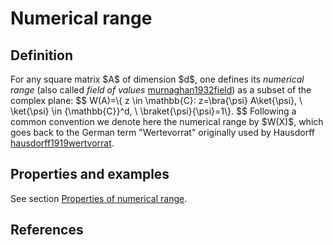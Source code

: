 Numerical range
===============

Definition
----------

For any square matrix \$A\$ of dimension \$d\$, one defines its
*numerical range* (also called *field of values* [murnaghan1932field](@cite)) as a subset of the complex plane: \$\$ W(A)=\\{ z \\in \\mathbb{C}:
z=\\bra{\\psi} A\\ket{\\psi}, \\ \\ket{\\psi} \\in {\\mathbb{C}}^d, \\
\\braket{\\psi}{\\psi}=1\\}. \$\$ Following a common convention we
denote here the numerical range by \$W(X)\$, which goes back to the
German term \"Wertevorrat\" originally used by Hausdorff [hausdorff1919wertvorrat](@cite).

Properties and examples
-----------------------

See section [Properties of numerical
range](/numerical-range/properties).

References
----------
